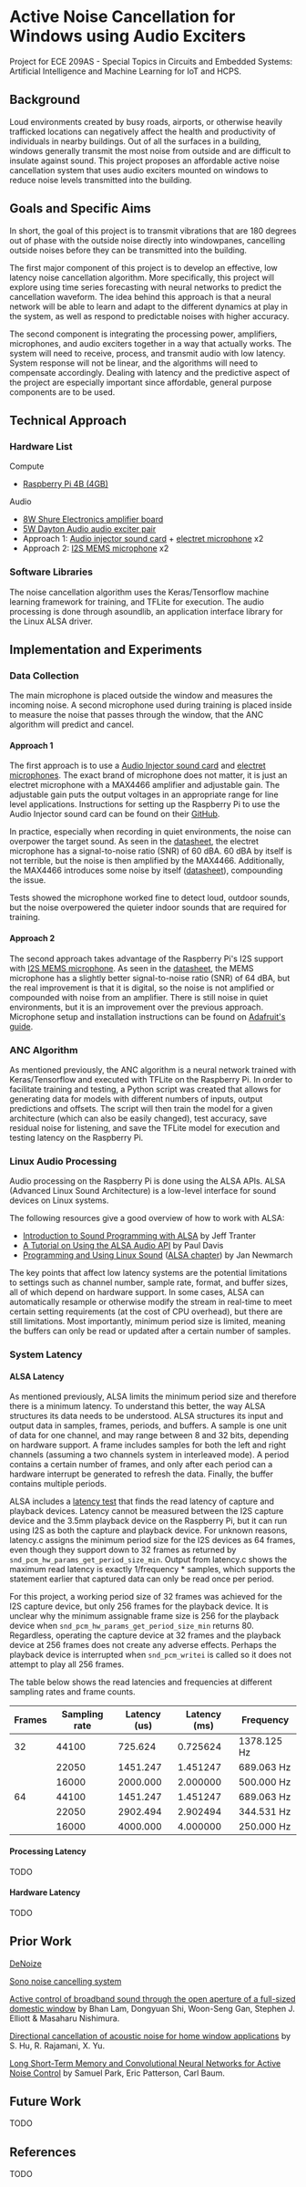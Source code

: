 # Active Noise Cancellation for Windows using Audio Exciters

Project for ECE 209AS - Special Topics in Circuits and Embedded Systems: Artificial Intelligence and Machine Learning for IoT and HCPS.

## Background

Loud environments created by busy roads, airports, or otherwise heavily trafficked locations can negatively affect the health and productivity of individuals in nearby buildings. Out of all the surfaces in a building, windows generally transmit the most noise from outside and are difficult to insulate against sound. This project proposes an affordable active noise cancellation system that uses audio exciters mounted on windows to reduce noise levels transmitted into the building.

## Goals and Specific Aims

In short, the goal of this project is to transmit vibrations that are 180 degrees out of phase with the outside noise directly into windowpanes, cancelling outside noises before they can be transmitted into the building.

The first major component of this project is to develop an effective, low latency noise cancellation algorithm. More specifically, this project will explore using time series forecasting with neural networks to predict the cancellation waveform. The idea behind this approach is that a neural network will be able to learn and adapt to the different dynamics at play in the system, as well as respond to predictable noises with higher accuracy.

The second component is integrating the processing power, amplifiers, microphones, and audio exciters together in a way that actually works. The system will need to receive, process, and transmit audio with low latency. System response will not be linear, and the algorithms will need to compensate accordingly. Dealing with latency and the predictive aspect of the project are especially important since affordable, general purpose components are to be used.

## Technical Approach

### Hardware List

Compute
* [Raspberry Pi 4B (4GB)](https://www.raspberrypi.org/products/raspberry-pi-4-model-b/)

Audio
* [8W Shure Electronics amplifier board](https://www.parts-express.com/Sure-AA-AB32231-2x8W-at-4-Ohm-TPA3110-Class-D-Audio-Amplifier-Board-Only-320-329)
* [5W Dayton Audio audio exciter pair](https://www.parts-express.com/Dayton-Audio-DAEX25-Sound-Exciter-Pair-300-375)
* Approach 1: [Audio injector sound card](http://www.audioinjector.net/rpi-hat) + [electret microphone](https://www.adafruit.com/product/1063) x2
* Approach 2: [I2S MEMS microphone](https://www.adafruit.com/product/3421) x2

### Software Libraries

The noise cancellation algorithm uses the Keras/Tensorflow machine learning framework for training, and TFLite for execution. The audio processing is done through asoundlib, an application interface library for the Linux ALSA driver.

## Implementation and Experiments

### Data Collection

The main microphone is placed outside the window and measures the incoming noise. A second microphone used during training is placed inside to measure the noise that passes through the window, that the ANC algorithm will predict and cancel.

#### Approach 1

The first approach is to use a [Audio Injector sound card](http://www.audioinjector.net/rpi-hat) and [electret microphones](https://www.adafruit.com/product/1063). The exact brand of microphone does not matter, it is just an electret microphone with a MAX4466 amplifier and adjustable gain. The adjustable gain puts the output voltages in an appropriate range for line level applications. Instructions for setting up the Raspberry Pi to use the Audio Injector sound card can be found on their [GitHub](https://github.com/Audio-Injector/stereo-and-zero).

In practice, especially when recording in quiet environments, the noise can overpower the target sound. As seen in the [datasheet](https://cdn-shop.adafruit.com/datasheets/CMA-4544PF-W.pdf), the electret microphone has a signal-to-noise ratio (SNR) of 60 dBA. 60 dBA by itself is not terrible, but the noise is then amplified by the MAX4466. Additionally, the MAX4466 introduces some noise by itself ([datasheet](https://cdn-shop.adafruit.com/datasheets/MAX4465-MAX4469.pdf)), compounding the issue.

Tests showed the microphone worked fine to detect loud, outdoor sounds, but the noise overpowered the quieter indoor sounds that are required for training.

#### Approach 2

The second approach takes advantage of the Raspberry Pi's I2S support with [I2S MEMS microphone](https://www.adafruit.com/product/3421). As seen in the [datasheet](https://cdn-shop.adafruit.com/product-files/3421/i2S+Datasheet.PDF), the MEMS microphone has a slightly better signal-to-noise ratio (SNR) of 64 dBA, but the real improvement is that it is digital, so the noise is not amplified or compounded with noise from an amplifier. There is still noise in quiet environments, but it is an improvement over the previous approach. Microphone setup and installation instructions can be found on [Adafruit's guide](https://learn.adafruit.com/adafruit-i2s-mems-microphone-breakout/raspberry-pi-wiring-test).

### ANC Algorithm

As mentioned previously, the ANC algorithm is a neural network trained with Keras/Tensorflow and executed with TFLite on the Raspberry Pi. In order to facilitate training and testing, a Python script was created that allows for generating data for models with different numbers of inputs, output predictions and offsets. The script will then train the model for a given architecture (which can also be easily changed), test accuracy, save residual noise for listening, and save the TFLite model for execution and testing latency on the Raspberry Pi.

### Linux Audio Processing

Audio processing on the Raspberry Pi is done using the ALSA APIs. ALSA (Advanced Linux Sound Architecture) is a low-level interface for sound devices on Linux systems.

The following resources give a good overview of how to work with ALSA:
* [Introduction to Sound Programming with ALSA](https://www.linuxjournal.com/article/6735) by Jeff Tranter
* [A Tutorial on Using the ALSA Audio API](http://equalarea.com/paul/alsa-audio.html) by Paul Davis
* [Programming and Using Linux Sound](https://jan.newmarch.name/LinuxSound/) ([ALSA chapter](https://jan.newmarch.name/LinuxSound/Sampled/Alsa/)) by Jan Newmarch

The key points that affect low latency systems are the potential limitations to settings such as channel number, sample rate, format, and buffer sizes, all of which depend on hardware support. In some cases, ALSA can automatically resample or otherwise modify the stream in real-time to meet certain setting requirements (at the cost of CPU overhead), but there are still limitations. Most importantly, minimum period size is limited, meaning the buffers can only be read or updated after a certain number of samples.

### System Latency

#### ALSA Latency

As mentioned previously, ALSA limits the minimum period size and therefore there is a minimum latency. To understand this better, the way ALSA structures its data needs to be understood. ALSA structures its input and output data in samples, frames, periods, and buffers. A sample is one unit of data for one channel, and may range between 8 and 32 bits, depending on hardware support. A frame includes samples for both the left and right channels (assuming a two channels system in interleaved mode). A period contains a certain number of frames, and only after each period can a hardware interrupt be generated to refresh the data. Finally, the buffer contains multiple periods.

ALSA includes a [latency test](https://www.alsa-project.org/main/index.php/Test_latency.c) that finds the read latency of capture and playback devices. Latency cannot be measured between the I2S capture device and the 3.5mm playback device on the Raspberry Pi, but it can run using I2S as both the capture and playback device. For unknown reasons, latency.c assigns the minimum period size for the I2S devices as 64 frames, even though they support down to 32 frames as returned by `snd_pcm_hw_params_get_period_size_min`. Output from latency.c shows the maximum read latency is exactly 1/frequency * samples, which supports the statement earlier that captured data can only be read once per period.

For this project, a working period size of 32 frames was achieved for the I2S capture device, but only 256 frames for the playback device. It is unclear why the minimum assignable frame size is 256 for the playback device when `snd_pcm_hw_params_get_period_size_min` returns 80. Regardless, operating the capture device at 32 frames and the playback device at 256 frames does not create any adverse effects. Perhaps the playback device is interrupted when `snd_pcm_writei` is called so it does not attempt to play all 256 frames.

The table below shows the read latencies and frequencies at different sampling rates and frame counts.

| Frames | Sampling rate | Latency (us) | Latency (ms) | Frequency   |
| ------ | ------------- | ------------ | ------------ | ----------- |
| 32     | 44100         | 725.624      | 0.725624     | 1378.125 Hz |
|        | 22050         | 1451.247     | 1.451247     | 689.063 Hz  |
|        | 16000         | 2000.000     | 2.000000     | 500.000 Hz  |
| 64     | 44100         | 1451.247     | 1.451247     | 689.063 Hz  |
|        | 22050         | 2902.494     | 2.902494     | 344.531 Hz  |
|        | 16000         | 4000.000     | 4.000000     | 250.000 Hz  |

#### Processing Latency

TODO

#### Hardware Latency

TODO

## Prior Work

[DeNoize](https://denoize.com/)

[Sono noise cancelling system](https://www.ippinka.com/blog/sono-peace-quiet-home/)

[Active control of broadband sound through the open aperture of a full-sized domestic window](https://www.researchgate.net/publication/342821305_Active_control_of_broadband_sound_through_the_open_aperture_of_a_full-sized_domestic_window) by Bhan Lam, Dongyuan Shi, Woon-Seng Gan, Stephen J. Elliott & Masaharu Nishimura.

[Directional cancellation of acoustic noise for home window applications](https://www.sciencedirect.com/science/article/abs/pii/S0003682X12002599) by S. Hu, R. Rajamani, X. Yu.

[Long Short-Term Memory and Convolutional Neural Networks for Active Noise Control](https://ieeexplore.ieee.org/document/8938042) by Samuel Park, Eric Patterson, Carl Baum.

## Future Work

TODO

## References

TODO
